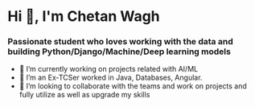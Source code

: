 # Hi 👋, I'm Chetan Wagh

  ###   Passionate student who loves working with the data and building Python/Django/Machine/Deep learning models
    
- 🔭 I’m currently working on projects related with AI/ML
- 🌱 I’m an Ex-TCSer worked in Java, Databases, Angular.
- 👯 I’m looking to collaborate with the teams and work on projects and fully utilize as well as upgrade my skills
<!--
**chetanrw/chetanrw** is a ✨ _special_ ✨ repository because its `README.md` (this file) appears on your GitHub profile.

Here are some ideas to get you started:

- 🔭 I’m currently working on How to solve climate change problem with AI/ML
- 🌱 I’m currently learning Vision Intelligence & ML
- 👯 I’m looking to collaborate on ...
- 🤔 I’m looking for help with ...
- 💬 Ask me about ...
- 📫 How to reach me: ...
- 😄 Pronouns: ...
- ⚡ Fun fact: ...
-->
